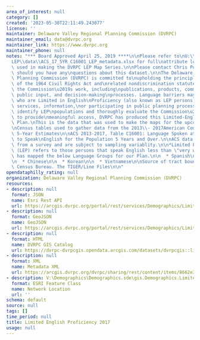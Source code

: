```yaml
---
area_of_interest: null
category: []
created: '2023-05-30T22:11:49.243077'
license: ''
maintainer: Delaware Valley Regional Planning Commission (DVRPC)
maintainer_email: data@dvrpc.org
maintainer_link: https://www.dvrpc.org
maintainer_phone: null
notes: "*** Board Approved April 25, 2019 ****\n\nPlease refer to\nU:\\FY2018\\Planning\\\
  LEP\\data\\ACS_17_5YR_C16001_LEP_metadata.xlsx for full\nattribute loop up and fields\
  \ used in making the DVRPC LEP Map Series.\n\nPlease contact Chris Pollard (cpollard@dvrpc.org)\
  \ should you have any\nquestions about this dataset.\n\nThe Delaware Valley Regional\
  \ Planning Commission (DVRPC) is committed to\nupholding the principles and intentions\
  \ of the 1964 Civil Rights Act and\nrelated nondiscrimination statutes in all of\
  \ the Commission\u2019s work, including\npublications, products, communications,\
  \ public input, and decision-making\nprocesses. Language barriers may prohibit people\
  \ who are Limited in English\nProficiency (also known as LEP persons) from obtaining\
  \ services, information,\nor participating in public planning processes. To better\
  \ identify LEP\npopulations and thoroughly evaluate the Commission\u2019s efforts\
  \ to provide\nmeaningful access, DVRPC has produced this Limited-English Proficiency\
  \ Plan.\nThis is the data that was used to make the maps for the upcoming plan.\n\
  \nCensus tables used to gather data from the 2013\\- 2017American Community\nSurvey\
  \ 5-Year Estimates\n\nACS 2013-2017, Table C16001: Language Spoken at Home by Ability\
  \ to Speak\nEnglish for the Population 5 Years and Over.\n\nACS data are derived\
  \ from a survey and are subject to sampling variablity.\n\n*Limited English Proficiency\
  \ (LEP) refers to those persons that speak English less than \"very well\". DVRPC\
  \ has mapped the below Language Groups for our Plan.\n\n  * Spanish\n\n  * Russian\n\
  \n  * Chinese\n\n  * Korean\n\n  * Vietnamese\n\nSource of tract boundaries: US\
  \ Census Bureau. The TIGER/Line Files\n\n"
opendataphilly_rating: null
organization: Delaware Valley Regional Planning Commission (DVRPC)
resources:
- description: null
  format: JSON
  name: Esri Rest API
  url: https://arcgis.dvrpc.org/portal/rest/services/Demographics/LimitedEnglishProficiency_2017/FeatureServer/0
- description: null
  format: GeoJSON
  name: GeoJSON
  url: https://arcgis.dvrpc.org/portal/rest/services/Demographics/LimitedEnglishProficiency_2017/FeatureServer/0/query?where=1=1&outsr=4326&outfields=*&f=geojson
- description: null
  format: HTML
  name: DVRPC GIS Catalog
  url: https://dvrpc-dvrpcgis.opendata.arcgis.com/datasets/dvrpcgis::limited-english-proficiency-2017
- description: null
  format: XML
  name: Metadata XML
  url: https://arcgis.dvrpc.org/dvrpc/sharing/rest/content/items/8662e3a904c6482f842376cdcd11b9af/info/metadata/metadata.xml?format=default
- description: V:\Demographics\Demographics.sde\gis.Demographics.LimitedEnglishProficiency_2017
  format: ESRI Feature Class
  name: Network Location
  url: ''
schema: default
source: null
tags: []
time_period: null
title: Limited English Proficiency 2017
usage: null
---
```

